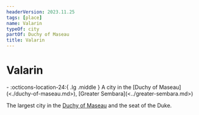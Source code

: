 ```yaml
---
headerVersion: 2023.11.25
tags: [place]
name: Valarin
typeOf: city
partOf: Duchy of Maseau
title: Valarin
---
```

# Valarin
<div class="grid cards ext-narrow-margin ext-one-column" markdown>
-    :octicons-location-24:{ .lg .middle } A city in the [Duchy of Maseau](<./duchy-of-maseau.md>), [Greater Sembara](<../greater-sembara.md>)  
</div>


The largest city in the [Duchy of Maseau](<./duchy-of-maseau.md>) and the seat of the Duke. 


